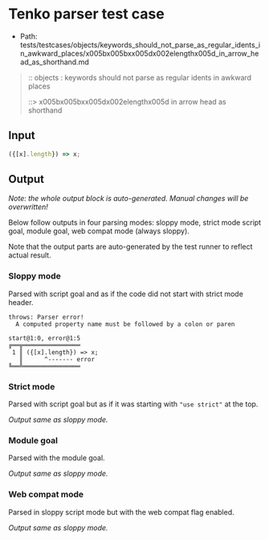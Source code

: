 # Tenko parser test case

- Path: tests/testcases/objects/keywords_should_not_parse_as_regular_idents_in_awkward_places/x005bx005bxx005dx002elengthx005d_in_arrow_head_as_shorthand.md

> :: objects : keywords should not parse as regular idents in awkward places
>
> ::> x005bx005bxx005dx002elengthx005d in arrow head as shorthand

## Input

`````js
({[x].length}) => x;
`````

## Output

_Note: the whole output block is auto-generated. Manual changes will be overwritten!_

Below follow outputs in four parsing modes: sloppy mode, strict mode script goal, module goal, web compat mode (always sloppy).

Note that the output parts are auto-generated by the test runner to reflect actual result.

### Sloppy mode

Parsed with script goal and as if the code did not start with strict mode header.

`````
throws: Parser error!
  A computed property name must be followed by a colon or paren

start@1:0, error@1:5
╔══╦════════════════
 1 ║ ({[x].length}) => x;
   ║      ^------- error
╚══╩════════════════

`````

### Strict mode

Parsed with script goal but as if it was starting with `"use strict"` at the top.

_Output same as sloppy mode._

### Module goal

Parsed with the module goal.

_Output same as sloppy mode._

### Web compat mode

Parsed in sloppy script mode but with the web compat flag enabled.

_Output same as sloppy mode._
